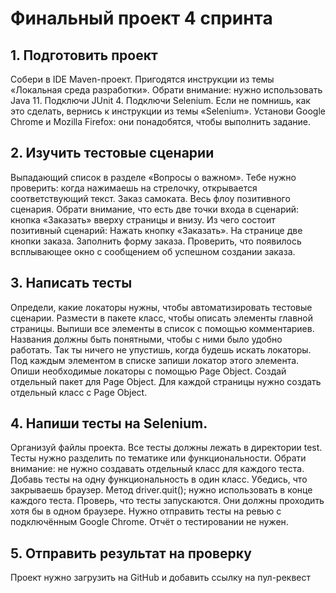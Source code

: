 # Финальный проект 4 спринта

## 1. Подготовить проект
Собери в IDE Maven-проект. Пригодятся инструкции из темы «Локальная среда разработки». Обрати внимание: нужно использовать Java 11.
Подключи JUnit 4. 
Подключи Selenium. Если не помнишь, как это сделать, вернись к инструкции из темы «Selenium».
Установи Google Chrome и Mozilla Firefox: они понадобятся, чтобы выполнить задание.

## 2. Изучить тестовые сценарии
Выпадающий список в разделе «Вопросы о важном». Тебе нужно проверить: когда нажимаешь на стрелочку, открывается соответствующий текст.
Заказ самоката. Весь флоу позитивного сценария. Обрати внимание, что есть две точки входа в сценарий: кнопка «Заказать» вверху страницы и внизу. 
Из чего состоит позитивный сценарий:
Нажать кнопку «Заказать». На странице две кнопки заказа.
Заполнить форму заказа.
Проверить, что появилось всплывающее окно с сообщением об успешном создании заказа.

## 3. Написать тесты
Определи, какие локаторы нужны, чтобы автоматизировать тестовые сценарии. Размести в пакете класс, чтобы описать элементы главной страницы. Выпиши все элементы в список с помощью комментариев. 
Названия должны быть понятными, чтобы с ними было удобно работать. Так ты ничего не упустишь, когда будешь искать локаторы.
Под каждым элементом в списке запиши локатор этого элемента.
Опиши необходимые локаторы с помощью Page Object.
Создай отдельный пакет для Page Object.
Для каждой страницы нужно создать отдельный класс с Page Object.

## 4. Напиши тесты на Selenium.
Организуй файлы проекта. Все тесты должны лежать в директории test. Тесты нужно разделить по тематике или функциональности. Обрати внимание: не нужно создавать отдельный класс для каждого теста. Добавь тесты на одну функциональность в один класс.
Убедись, что закрываешь браузер. Метод driver.quit(); нужно использовать в конце каждого теста.
Проверь, что тесты запускаются. Они должны проходить хотя бы в одном браузере. Нужно отправить тесты на ревью с подключённым Google Chrome.
Отчёт о тестировании не нужен.

## 5. Отправить результат на проверку
Проект нужно загрузить на GitHub и добавить ссылку на пул-реквест